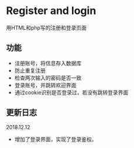 # Register and login

用HTML和php写的注册和登录页面

功能
---

* 注册账号，将信息存入数据库
* 防止重复注册
* 检查两次输入的密码是否一致
* 登录账号，并跳转欢迎界面
* 通过cookie识别是否登录过，若没有跳转登录界面

更新日志
---

2018.12.12
* 增加了登录界面，实现了登录鉴权。

